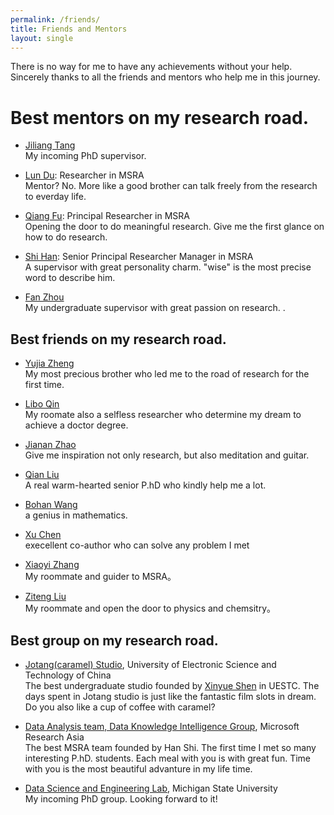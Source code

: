 ```yaml
---
permalink: /friends/
title: Friends and Mentors
layout: single
---
```

There is no way for me to have any achievements without your help. Sincerely thanks to all the friends and mentors who help me in this journey. 

# Best mentors on my research road.
<ul>
    <li>
        <p>
            <a href="http://www.cse.msu.edu/~tangjili/">Jiliang Tang</a><br>
            My incoming PhD supervisor.
        </p>
    </li>
    <li>
        <p>
            <a href="https://www.microsoft.com/en-us/research/people/ludu/">Lun Du</a>: Researcher in MSRA<br>
            Mentor? No. More like a good brother can talk freely from the research to everday life.
        </p>
    </li>
    <li>
        <p>
            <a href="https://scholar.google.com/citations?user=3XUANDAAAAAJ&hl=en&oi=ao">Qiang Fu</a>: Principal Researcher in MSRA<br>
            Opening the door to do meaningful research. Give me the first glance on how to do research.
        </p>
    </li>
    <li>
        <p>
            <a href="https://www.microsoft.com/en-us/research/people/shihan/">Shi Han</a>: Senior Principal Researcher Manager in MSRA<br>
            A supervisor with great personality charm. "wise" is the most precise word to describe him.
        </p>
    </li>
    <li>
        <p>
            <a href="https://sise.uestc.edu.cn/info/1036/5686.htm">Fan Zhou</a><br>
            My undergraduate supervisor with great passion on research. .
        </p>
    </li>
</ul>



## Best friends on my research road.
<ul>
    <li>
        <p>
            <a href="http://yjzheng.com/">Yujia Zheng</a>
            <br>
            My most precious brother who led me to the road of research for the first time.
        </p>
    </li>
    <li>
        <p>
            <a href="http://ir.hit.edu.cn/~lbqin/">Libo Qin</a>
            <br>
            My roomate also a selfless researcher who determine my dream to achieve a doctor degree.
        </p>
    </li>
    <li>
        <p>
            <a href="https://andy-border.github.io/">Jianan Zhao</a>
            <br>
            Give me inspiration not only research, but also meditation and guitar.
        </p>
    </li>
    <li>
        <p>
            <a href="http://siviltaram.github.io/">Qian Liu</a>
            <br>
            A real warm-hearted senior P.hD who kindly help me a lot.
        </p>
    </li>
    <li>
        <p>
            <a href="bhwangfy.github.io">Bohan Wang</a>
            <br>
            a genius in mathematics.
        </p>
    </li>
    <li>
        <p>
            <a href="">Xu Chen</a>
            <br>
            execellent co-author who can solve any problem I met
        </p>
    </li>
    <li>
        <p>
            <a href="https://www.microsoft.com/en-us/research/people/xiaoyizhang/">Xiaoyi Zhang</a>
            <br>
            My roommate and guider to MSRA。
        </p>
    </li>
    <li>
        <p>
            <a href="https://www.linkedin.com/in/ziteng-liu-602b3410a/">Ziteng Liu</a>
            <br>
            My roommate and open the door to physics and chemsitry。
        </p>
    </li>
</ul>




## Best group on my research road.
<ul>
    <li>
        <p>
            <a href="https://jotang.club/jotanger.html">Jotang(caramel) Studio</a>, University of Electronic Science and Technology of China
            <br>
            The best undergraduate studio founded by <a href="https://www.zuozuovera.com/">Xinyue Shen</a> in UESTC. The days spent in Jotang studio is just like the fantastic film slots in dream. Do you also like a cup of coffee with caramel?
        </p>
    </li>
    <li>
        <p>
            <a href="https://www.microsoft.com/en-us/research/group/data-knowledge-intelligence/">Data Analysis team, Data Knowledge Intelligence Group</a>, Microsoft Research Asia
            <br>
              The best MSRA team founded by Han Shi. The first time I met so many interesting P.hD. students. Each meal with you is with great fun. Time with you is the most beautiful advanture in my life time.
        </p>
    </li>
    <li>
        <p>
            <a href="http://dse.cse.msu.edu/">Data Science and Engineering Lab</a>, Michigan State University
            <br>
               My incoming PhD group. Looking forward to it!
        </p>
    </li>
</ul>
